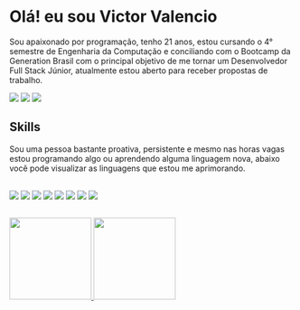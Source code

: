 # Olá! eu sou Victor Valencio
<p>Sou apaixonado por programação, tenho 21 anos, estou cursando o 4° semestre de Engenharia da Computação e conciliando com o Bootcamp da Generation Brasil com o principal objetivo de me tornar um Desenvolvedor Full Stack Júnior, atualmente estou aberto para receber propostas de trabalho.<p>
<div>
  <a href="https://www.linkedin.com/in/victor-valencio-854012209/" target="_blank"><img src="https://img.shields.io/badge/-LinkedIn-%230077B5?style=for-the-badge&logo=linkedin&logoColor=white" target="_blank"></a>
  <a href="https://instagram.com/valencio_m" target="_blank"><img src="https://img.shields.io/badge/-Instagram-%23E4405F?style=for-the-badge&logo=instagram&logoColor=white" target="_blank"></a> 
  <a href = "mailto:victor.arquivos09@gmail.com"><img src="https://img.shields.io/badge/-Gmail-%23333?style=for-the-badge&logo=gmail&logoColor=white" target="_blank"></a>
</div>

 ## Skills
<p>Sou uma pessoa bastante proativa, persistente e mesmo nas horas vagas estou programando algo ou aprendendo alguma linguagem nova, abaixo você pode visualizar as linguagens que estou me aprimorando.<p>
<div>
  
<div style="display: inline_block"><br>
 <img src="https://img.shields.io/badge/HTML5-E34F26?style=for-the-badge&logo=html5&logoColor=white"
            target="_blank">
        <img src="https://img.shields.io/badge/CSS3-1572B6?style=for-the-badge&logo=css3&logoColor=white"
            target="_blank">
        <img src="https://img.shields.io/badge/JavaScript-F7DF1E?style=for-the-badge&logo=javascript&logoColor=black"
            target="_blank">
        <img src="https://img.shields.io/badge/Python-14354C?style=for-the-badge&logo=python&logoColor=white"
            target="_blank">
        <img src="https://img.shields.io/badge/Java-ED8B00?style=for-the-badge&logo=java&logoColor=white"
            target="_blank">
        <img src="https://img.shields.io/badge/MySQL-00000F?style=for-the-badge&logo=mysql&logoColor=white"
            target="_blank">
        <img src="https://img.shields.io/badge/C-00599C?style=for-the-badge&logo=c&logoColor=white" 
            target="_blank">
        <img src="https://img.shields.io/badge/C%2B%2B-00599C?style=for-the-badge&logo=c%2B%2B&logoColor=white"
            target="_blank">
</div>
  
##  
  
<div>
  <a href="https://github.com/11Victor">
  <img height = 145 src="https://github-readme-stats.vercel.app/api?username=11Victor&show_icons=true&theme=dark&include_all_commits=true&count_private=true"/>
  <img height = 145 src="https://github-readme-stats.vercel.app/api/top-langs/?username=11Victor&layout=compact&langs_count=7&theme=dark"/>
</div>

 
  

  
